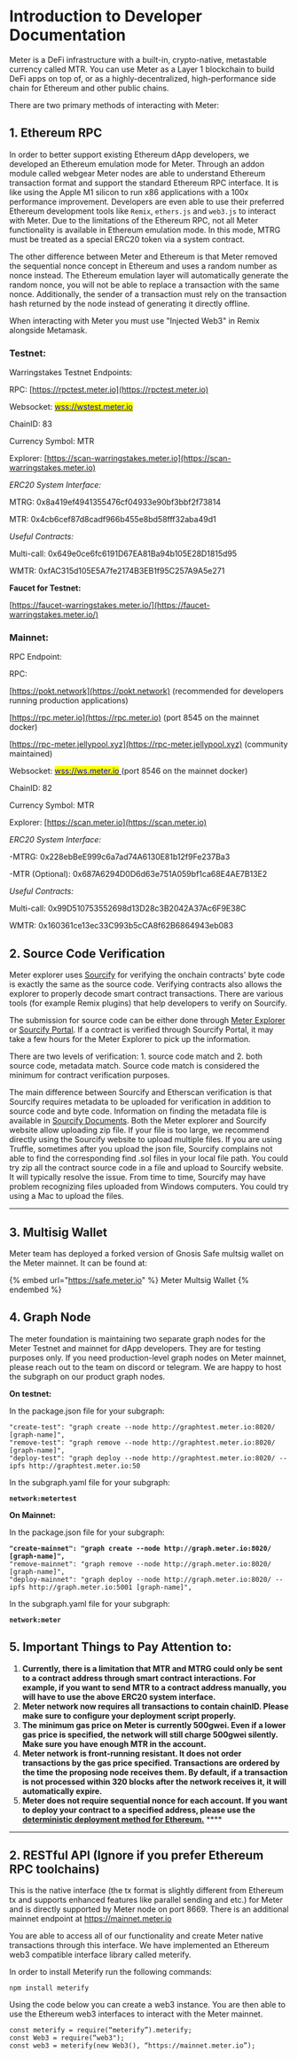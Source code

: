 # Introduction to Developer Documentation

Meter is a DeFi infrastructure with a built-in, crypto-native, metastable currency called MTR. You can use Meter as a Layer 1 blockchain to build DeFi apps on top of, or as a highly-decentralized, high-performance side chain for Ethereum and other public chains.

There are two primary methods of interacting with Meter:

## **1. Ethereum RPC**

In order to better support existing Ethereum dApp developers, we developed an Ethereum emulation mode for Meter. Through an addon module called webgear Meter nodes are able to understand Ethereum transaction format and support the standard Ethereum RPC interface. It is like using the Apple M1 silicon to run x86 applications with a 100x performance improvement. Developers are even able to use their preferred Ethereum development tools like `Remix`, `ethers.js` and `web3.js` to interact with Meter. Due to the limitations of the Ethereum RPC, not all Meter functionality is available in Ethereum emulation mode. In this mode, MTRG must be treated as a special ERC20 token via a system contract.

The other difference between Meter and Ethereum is that Meter removed the sequential nonce concept in Ethereum and uses a random number as nonce instead. The Ethereum emulation layer will automatically generate the random nonce, you will not be able to replace a transaction with the same nonce. Additionally, the sender of a transaction must rely on the transaction hash returned by the node instead of generating it directly offline. &#x20;

When interacting with Meter you must use "Injected Web3" in Remix alongside Metamask.

### **Testnet:**

Warringstakes Testnet Endpoints:&#x20;

&#x20;              RPC: [https://rpctest.meter.io](https://rpctest.meter.io)

&#x20;              Websocket: [<mark style="color:blue;">wss://wstest.meter.io</mark>](wss://wstest.meter.io)&#x20;

ChainID: 83

Currency Symbol: MTR

Explorer: [https://scan-warringstakes.meter.io](https://scan-warringstakes.meter.io)

_ERC20 System Interface:_

MTRG: 0x8a419ef4941355476cf04933e90bf3bbf2f73814

MTR: 0x4cb6cef87d8cadf966b455e8bd58fff32aba49d1&#x20;

_Useful Contracts:_

Multi-call: 0x649e0ce6fc6191D67EA81Ba94b105E28D1815d95

WMTR: 0xfAC315d105E5A7fe2174B3EB1f95C257A9A5e271

**Faucet for Testnet:**&#x20;

[https://faucet-warringstakes.meter.io/](https://faucet-warringstakes.meter.io/)

### **Mainnet:**

RPC Endpoint:&#x20;

&#x20;              RPC:&#x20;

&#x20;                       [https://pokt.network](https://pokt.network) (recommended for developers running production applications)

&#x20;                       [https://rpc.meter.io](https://rpc.meter.io)  (port 8545 on the mainnet docker)

&#x20;                       [https://rpc-meter.jellypool.xyz](https://rpc-meter.jellypool.xyz) (community maintained)

&#x20;              Websocket: [<mark style="color:blue;">wss://ws.meter.io</mark> ](wss://ws.meter.io) (port 8546 on the mainnet docker)

ChainID: 82

Currency Symbol: MTR

Explorer: [https://scan.meter.io](https://scan.meter.io)

_ERC20 System Interface:_

\-MTRG: 0x228ebBeE999c6a7ad74A6130E81b12f9Fe237Ba3

\-MTR (Optional): 0x687A6294D0D6d63e751A059bf1ca68E4AE7B13E2

_Useful Contracts:_

Multi-call: 0x99D510753552698d13D28c3B2042A37Ac6F9E38C

WMTR: 0x160361ce13ec33C993b5cCA8f62B6864943eb083

## **2. Source Code Verification**

Meter explorer uses [Sourcify](https://github.com/ethereum/sourcify) for verifying the onchain contracts' byte code is exactly the same as the source code.  Verifying contracts also allows the explorer to properly decode smart contract transactions.  There are various tools (for example Remix plugins) that help developers to verify on Sourcify.

The submission for source code can be either done through [Meter Explorer](https://scan.meter.io) or [Sourcify Portal](https://sourcify.dev/).  If a contract is verified through Sourcify Portal, it may take a few hours for the Meter Explorer to pick up the information.

There are two levels of verification: 1. source code match and 2. both source code, metadata match.  Source code match is considered the minimum for contract verification purposes.

The main difference between Sourcify and Etherscan verification is that Sourcify requires metadata  to be uploaded for verification in addition to source code and byte code.  Information on finding the metadata file is available in [Sourcify Documents](https://docs.sourcify.dev/docs/metadata/).  Both the Meter explorer and Sourcify website allow uploading zip file.  If your file is too large, we recommend directly using the Sourcify website to upload multiple files.  If you are using Truffle, sometimes after you upload the json file, Sourcify complains not able to find the corresponding find .sol files in your local file path.  You could try zip all the contract source code in a file and upload to Sourcify website.  It will typically resolve the issue.  From time to time, Sourcify may have problem recognizing files uploaded from Windows computers.   You could try using a Mac to upload the files.

****

## **3. Multisig Wallet**

Meter team has deployed a forked version of Gnosis Safe multsig wallet on the Meter mainnet.  It can be found at:

{% embed url="https://safe.meter.io" %}
Meter Multsig Wallet
{% endembed %}

## **4. Graph Node**

The meter foundation is maintaining two separate graph nodes for the Meter Testnet and mainnet for dApp developers.  They are for testing purposes only.  If you need production-level graph nodes on Meter mainnet, please reach out to the team on discord or telegram.  We are happy to host the subgraph on our product graph nodes.

**On testnet:**

In the package.json file for your subgraph:

```
"create-test": "graph create --node http://graphtest.meter.io:8020/ [graph-name]",
"remove-test": "graph remove --node http://graphtest.meter.io:8020/ [graph-name]",
"deploy-test": "graph deploy --node http://graphtest.meter.io:8020/ --ipfs http://graphtest.meter.io:50
```

In the subgraph.yaml file for your subgraph:

<pre><code><strong>network:metertest
</strong></code></pre>

**On Mainnet:**

In the package.json file for your subgraph:

<pre><code><strong>"create-mainnet": "graph create --node http://graph.meter.io:8020/ [graph-name]",
</strong>"remove-mainnet": "graph remove --node http://graph.meter.io:8020/ [graph-name]",
"deploy-mainnet": "graph deploy --node http://graph.meter.io:8020/ --ipfs http://graph.meter.io:5001 [graph-name]",
</code></pre>

In the subgraph.yaml file for your subgraph:

<pre><code><strong>network:meter
</strong></code></pre>

## **5. Important Things to Pay Attention to:**

1. **Currently, there is a limitation that MTR and MTRG could only be sent to a contract address through smart contract interactions.  For example, if you want to send MTR to a contract address manually, you will have to use the above ERC20 system interface.**
2. **Meter network now requires all transactions to contain chainID.  Please make sure to configure your deployment script properly.**
3. **The minimum gas price on Meter is currently 500gwei.  Even if a lower gas price is specified, the network will still charge 500gwei silently.  Make sure you have enough MTR in the account.**
4. **Meter network is front-running resistant.  It does not order transactions by the gas price specified. Transactions are ordered by the time the proposing node receives them.  By default, if a transaction is not processed within 320 blocks after the network receives it, it will automatically expire.**
5. **Meter does not require sequential nonce for each account.  If you want to deploy your contract to a specified address, please use the** [**deterministic deployment method for Ethereum.**](https://github.com/Zoltu/deterministic-deployment-proxy) ****&#x20;

****

## **2. RESTful API (Ignore if you prefer Ethereum RPC toolchains)**

This is the native interface (the tx format is slightly different from Ethereum tx and supports enhanced features like parallel sending and etc.) for Meter and is directly supported by Meter node on port 8669. There is an additional mainnet endpoint at [https://mainnet.meter.io ](https://mainnet.meter.io:8667)

You are able to access all of our functionality and create Meter native transactions through this interface. We have implemented an Ethereum web3 compatible interface library called meterify.&#x20;

In order to install Meterify run the following commands:

```
npm install meterify
```

Using the code below you can create a web3 instance. You are then able to use the Ethereum web3 interfaces to interact with the Meter mainnet.

```
const meterify = require(“meterify”).meterify;
const Web3 = require(“web3");
const web3 = meterify(new Web3(), “https://mainnet.meter.io”);
```
